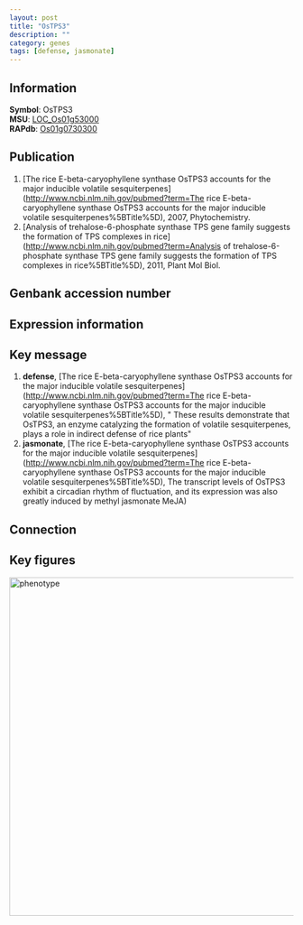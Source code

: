 ```yaml
---
layout: post
title: "OsTPS3"
description: ""
category: genes
tags: [defense, jasmonate]
---
```


## Information
__Symbol__: OsTPS3  
__MSU__: [LOC_Os01g53000](http://rice.plantbiology.msu.edu/cgi-bin/ORF_infopage.cgi?orf=LOC_Os01g53000)  
__RAPdb__: [Os01g0730300](http://rapdb.dna.affrc.go.jp/viewer/gbrowse_details/irgsp1?name=Os01g0730300)  

## Publication
1. [The rice E-beta-caryophyllene synthase OsTPS3 accounts for the major inducible volatile sesquiterpenes](http://www.ncbi.nlm.nih.gov/pubmed?term=The rice E-beta-caryophyllene synthase OsTPS3 accounts for the major inducible volatile sesquiterpenes%5BTitle%5D), 2007, Phytochemistry.
2. [Analysis of trehalose-6-phosphate synthase TPS gene family suggests the formation of TPS complexes in rice](http://www.ncbi.nlm.nih.gov/pubmed?term=Analysis of trehalose-6-phosphate synthase TPS gene family suggests the formation of TPS complexes in rice%5BTitle%5D), 2011, Plant Mol Biol.

## Genbank accession number

## Expression information

## Key message
1. __defense__, [The rice E-beta-caryophyllene synthase OsTPS3 accounts for the major inducible volatile sesquiterpenes](http://www.ncbi.nlm.nih.gov/pubmed?term=The rice E-beta-caryophyllene synthase OsTPS3 accounts for the major inducible volatile sesquiterpenes%5BTitle%5D), " These results demonstrate that OsTPS3, an enzyme catalyzing the formation of volatile sesquiterpenes, plays a role in indirect defense of rice plants"
2. __jasmonate__, [The rice E-beta-caryophyllene synthase OsTPS3 accounts for the major inducible volatile sesquiterpenes](http://www.ncbi.nlm.nih.gov/pubmed?term=The rice E-beta-caryophyllene synthase OsTPS3 accounts for the major inducible volatile sesquiterpenes%5BTitle%5D),  The transcript levels of OsTPS3 exhibit a circadian rhythm of fluctuation, and its expression was also greatly induced by methyl jasmonate MeJA)  

## Connection

## Key figures
<img src="http://ricencode.github.io/images/OsTPS3.pheno.png" alt="phenotype"  style="width: 600px;"/>



